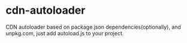 # cdn-autoloader
CDN autoloader based on package.json dependencies(optionally), and unpkg.com, just add autoload.js to your project.
